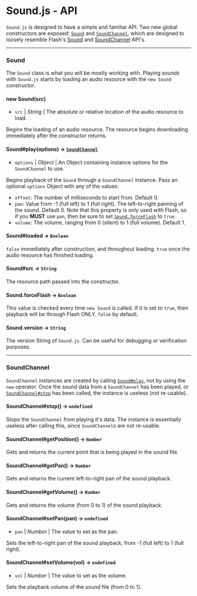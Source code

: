 Sound.js - API
==============

`Sound.js` is designed to have a simple and familiar API. Two new global
constructors are exposed: [`Sound`](#Sound) and
[`SoundChannel`](#SoundChannel), which are designed to loosely resemble Flash's
[Sound](http://www.adobe.com/livedocs/flash/9.0/ActionScriptLangRefV3/flash/media/Sound.html)
and [SoundChannel](http://www.adobe.com/livedocs/flash/9.0/ActionScriptLangRefV3/flash/media/SoundChannel.html)
API's.


---
<a name="Sound"></a>
### Sound ###

The `Sound` class is what you will be mostly working with. Playing sounds with
`Sound.js` starts by loading an audio resource with the `new Sound`
constructor.

<a name="Sound#new"></a>
#### new Sound(src) ####
  - `src` | _String_ | The absolute or relative location of the audio resource
  to load.

Begins the loading of an audio resource. The resource begins downloading
immediately after the constructor returns.


<a name="Sound#play"></a>
#### Sound#play(options) → [`SoundChannel`](#SoundChannel) ####
  - `options` | _Object_ | An Object containing instance options for the
  `SoundChannel` to use.

Begins playback of the `Sound` through a `SoundChannel` instance. Pass an
optional `options` Object with any of the values:

 - `offset`: The number of milliseconds to start from. Default 0.
 - `pan`: Value from -1 (full left) to 1 (full right). The left-to-right
 panning of the sound. Default 0. Note that this property is only used with
 Flash, so if you **MUST** use `pan`, then be sure to set
 [`Sound.forceFlash`](#Sound.forceFlash) to `true`.
 - `volume`: The volume, ranging from 0 (silent) to 1 (full volume). Default 1.


<a name="Sound#loaded"></a>
#### Sound#loaded → `Boolean` ####

`false` immediately after construction, and throughout loading. `true` once
the audio resource has finished loading. 


<a name="Sound#src"></a>
#### Sound#src → `String` ####

The resource path passed into the constructor.


<a name="Sound.forceFlash"></a>
#### Sound.forceFlash → `Boolean` ####

This value is checked every time `new Sound` is called. If it is set to
`true`, then playback will be through Flash ONLY. `false` by default.


<a name="Sound.version"></a>
#### Sound.version → `String` ####

The version String of `Sound.js`. Can be useful for debugging or verification
purposes.


---
<a name="SoundChannel"></a>
### SoundChannel ###

`SoundChannel` instances are created by calling [`Sound#play`](#Sound#play),
not by using the `new` operator. Once the sound data from a `SoundChannel` has
been played, or [`SoundChannel#stop`](#SoundChannel#stop) has been called, the
instance is useless (not re-usable).


<a name="SoundChannel#stop"></a>
#### SoundChannel#stop() → `undefined` ####

Stops the `SoundChannel` from playing it's data. The instance is essentially
useless after calling this, since `SoundChannel`s are not re-usable.


<a name="SoundChannel#getPosition"></a>
#### SoundChannel#getPosition() → `Number` ####

Gets and returns the current point that is being played in the sound file.


<a name="SoundChannel#getPan"></a>
#### SoundChannel#getPan() → `Number` ####

Gets and returns the current left-to-right pan of the sound playback.


<a name="SoundChannel#getVolume"></a>
#### SoundChannel#getVolume() → `Number` ####

Gets and returns the volume (from 0 to 1) of the sound playback.


<a name="SoundChannel#setPan"></a>
#### SoundChannel#setPan(pan) → `undefined` ####
  - `pan` | _Number_ | The value to set as the pan.

Sets the left-to-right pan of the sound playback, from -1 (full left) to 1
(full right).


<a name="SoundChannel#setVolume"></a>
#### SoundChannel#setVolume(vol) → `undefined` ####
  - `vol` | _Number_ | The value to set as the volume.

Sets the playback volume of the sound file (from 0 to 1).
